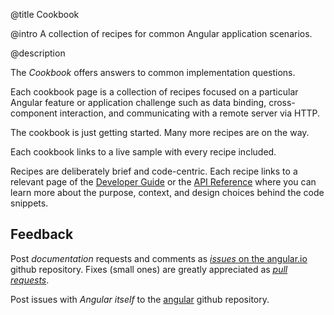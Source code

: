 @title
Cookbook

@intro
A collection of recipes for common Angular application scenarios.

@description


The *Cookbook* offers answers to common implementation questions.

Each cookbook page is a collection of recipes focused on a particular Angular feature or application challenge
such as data binding, cross-component interaction, and communicating with a remote server via HTTP.


<div class="l-sub-section">



The cookbook is just getting started. Many more recipes are on the way.


</div>



Each cookbook links to a live sample with every recipe included.

Recipes are deliberately brief and code-centric.
Each recipe links to a relevant page of the [Developer Guide](guide) or the
[API Reference](api) where you can learn more about
the purpose, context, and design choices behind the code snippets.

## Feedback

Post *documentation* requests and comments as
<a href="https://github.com/angular/angular.io/issues" title="Documentation issues on github">
<i>issues</i> on the angular.io</a> github repository.
Fixes (small ones) are greatly appreciated as
<a href="https://github.com/angular/angular.io/pulls" title="Documentation PRs on github">
<i>pull requests</i></a>.

Post issues with *Angular itself* to the [angular](https://github.com/angular/angular) github repository.
